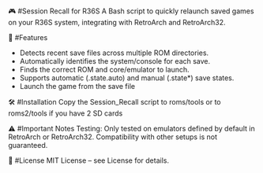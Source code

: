 🎮 #Session Recall for R36S
A Bash script to quickly relaunch saved games on your R36S system, integrating with RetroArch and RetroArch32.

🚀 #Features
- Detects recent save files across multiple ROM directories.
- Automatically identifies the system/console for each save.
- Finds the correct ROM and core/emulator to launch.
- Supports automatic (.state.auto) and manual (.state*) save states.
- Launch the game from the save file 

🛠️ #Installation
Copy the Session_Recall script to roms/tools or to roms2/tools if you have 2 SD cards

⚠️ #Important Notes
Testing: Only tested on emulators defined by default in RetroArch or RetroArch32. Compatibility with other setups is not guaranteed.

📄 #License
MIT License – see License for details.

